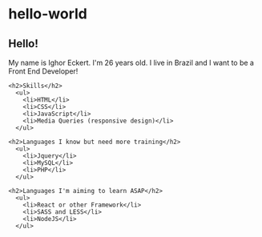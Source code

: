 # hello-world
<!DOCTYPE html>
<html>
	<head>
   <meta charset="utf-8">
  </head>
  
  <body>
    <h2>Hello!</h2>
    <p>My name is Ighor Eckert. I'm 26 years old. I live in Brazil and I want to be a Front End Developer!</p>

    <h2>Skills</h2>
      <ul>
        <li>HTML</li>
        <li>CSS</li>
        <li>JavaScript</li>
        <li>Media Queries (responsive design)</li>
      </ul>

    <h2>Languages I know but need more training</h2>
      <ul>
        <li>Jquery</li>
        <li>MySQL</li>
        <li>PHP</li>
      </ul>

    <h2>Languages I'm aiming to learn ASAP</h2>
      <ul>
        <li>React or other Framework</li>
        <li>SASS and LESS</li>
        <li>NodeJS</li>
      </ul>  
   </body>
</html>
